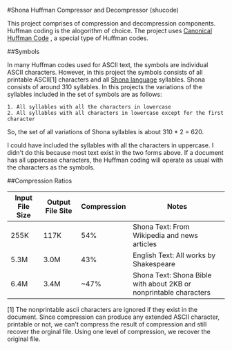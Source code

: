 #Shona Huffman Compressor and Decompressor (shucode)

This project comprises of compression and decompression components. Huffman coding is the alogorithm of choice. The project uses [Canonical Huffman Code](https://en.wikipedia.org/wiki/Canonical_Huffman_code) , a special type of Huffman codes.

##Symbols

In many Huffman codes used for ASCII text, the symbols are individual ASCII characters. However, in this project the symbols consists of all printable ASCII[1] characters and all [Shona language](https://en.wikipedia.org/wiki/Shona_language) syllables. Shona consists of around 310 syllables. In this projects the variations of the syllables included in the set of symbols are as follows:

    1. All syllables with all the characters in lowercase
    2. All syllables with all characters in lowercase except for the first character

So, the set of all variations of Shona syllables is about 310 * 2 = 620.

I could have included the syllables with all the characters in uppercase. I didn't do this because most text exist in the two forms above. If a document has all uppercase characters, the Huffman coding will operate as usual with the characters as the symbols.

##Compression Ratios


| Input File Size | Output File Site | Compression | Notes                                                             |
| --------------- | ---------------- | ----------- | ----------------------------------------------------------------- |
| 255K            | 117K             | 54%         | Shona Text: From Wikipedia and news articles                      |
| 5.3M            | 3.0M             | 43%         | English Text: All works by Shakespeare                            |
| 6.4M            | 3.4M             | ~47%        | Shona Text: Shona Bible with about 2KB or nonprintable characters |


[1] The nonprintable ascii characters are ignored if they exist in the document. Since compression can produce any extended ASCII character, printable or not, we can't compress the result of compression and still recover the orginal file. Using one level of compression, we recover the original file.

